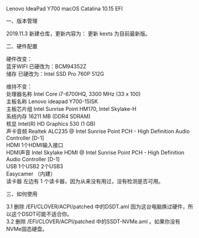 Lenovo IdeaPad Y700 macOS Catalina 10.15 EFI

一、版本管理

2019.11.3  新建仓库，更新内容为： 更新 kexts 为目前最新版。

二、硬件配置

硬件改变：  
蓝牙WIFI        已硬改为：BCM94352Z  
储存            已硬改为：Intel SSD Pro 760P 512G  
  
维持不变：  
处理器名称      Intel Core i7-6700HQ, 3300 MHz (33 x 100)  
主板名称        Lenovo ideapad Y700-15ISK  
主板芯片组      Intel Sunrise Point HM170, Intel Skylake-H  
系统内存        16211 MB (DDR4 SDRAM)  
核显           Intel(R) HD Graphics 530 (1 GB)  
声卡音频        Realtek ALC235 @ Intel Sunrise Point PCH - High Definition Audio Controller [D-1]  
HDMI          1个HDMI输入接口  
HDMI声音       Intel Skylake HDMI @ Intel Sunrise Point PCH - High Definition Audio Controller [D-1]  
USB           1个USB2  2个USB3  
Easycamer    （内建）    
读卡器         左边有 1 个读卡器，因为从来没有用过，没有检测是否可用。  

三、如何使用  
 
 3.1 删除 /EFI/CLOVER/ACPI/patched 中的DSDT.aml 因为这台电脑换过硬件，所以这个DSDT可能不适合你。    
 3.2 删除 /EFI/CLOVER/ACPI/patched 中的SSDT-NVMe.aml 。如果你没有NVMe固态硬盘。    